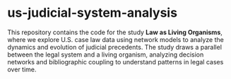 # us-judicial-system-analysis

This repository contains the code for the study **Law as Living Organisms**, where we explore U.S. case law data using network models to analyze the dynamics and evolution of judicial precedents. The study draws a parallel between the legal system and a living organism, analyzing decision networks and bibliographic coupling to understand patterns in legal cases over time.
